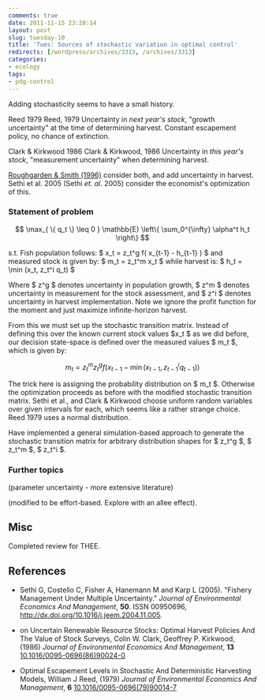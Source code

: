 ```yaml
---
comments: true
date: 2011-11-15 23:28:14
layout: post
slug: tuesday-10
title: 'Tues: Sources of stochastic variation in optimal control'
redirects: [/wordpress/archives/3313, /archives/3313]
categories:
- ecology
tags:
- pdg-control
---
```


Adding stochasticity seems to have a small history. 

Reed 1979 Reed, 1979 Uncertainty in _next year's stock_, "growth uncertainty" at the time of determining harvest.  Constant escapement policy, no chance of extinction.  

Clark & Kirkwood 1986 Clark & Kirkwood, 1986 Uncertainty in _this year's stock_, "measurement uncertainty" when determining harvest.  

[Roughgarden & Smith (1996)](http://www.pnas.org/content/93/10/5078.short) consider both, and add uncertainty in harvest.  Sethi et al. 2005 (Sethi _et. al._ 2005) consider the economist's optimization of this.



###  Statement of problem 



$$ \max_{ \{ q_t \} \leq 0 }  \mathbb{E} \left\{ \sum_0^{\infty} \alpha^t h_t \right\}  $$

s.t. 
Fish population follows: $ x_t = z_t^g f( x_{t-1} - h_{t-1} ) $
and measured stock is given by: $ m_t = z_t^m x_t $
while harvest is: $ h_t = \min (x_t, z_t^i q_t) $

Where $ z^g $ denotes uncertainty in population growth, $ z^m $ denotes uncertainty in measurement for the stock assessment, and $ z^i $ denotes uncertainty in harvest implementation. Note we ignore the profit function for the moment and just maximize infinite-horizon harvest.

From this we must set up the stochastic transition matrix.  Instead of defining this over the known current stock values $x_t $ as we did before, our decision state-space is defined over the measured values $ m_t $, which is given by:

$$ m_t = z_t^m z_t^g f\left( x_{t-1} - \min(x_{t-1}, z_{t-1}^i q_{t-1})  \right) $$

The trick here is assigning the probability distribution on $ m_t $.  Otherwise the optimization proceeds as before with the modified stochastic transition matrix.  Sethi et al., and Clark & Kirkwood choose uniform random variables over given intervals for each, which seems like a rather strange choice.  Reed 1979 uses a normal distribution.  

Have implemented a general simulation-based approach to generate the stochastic transition matrix for arbitrary distribution shapes for $ z_t^g $, $ z_t^m $, $ z_t^i $.  




###  Further topics 



(parameter uncertainty - more extensive literature)

(modified to be effort-based. Explore with an allee effect).





##  Misc 


Completed review for THEE.


## References


- Sethi G, Costello C, Fisher A, Hanemann M and Karp L (2005).
"Fishery Management Under Multiple Uncertainty."
*Journal of Environmental Economics And Management*, **50**.
ISSN 00950696, <a href="http://dx.doi.org/10.1016/j.jeem.2004.11.005">http://dx.doi.org/10.1016/j.jeem.2004.11.005</a>.



-  on Uncertain Renewable Resource Stocks: Optimal Harvest Policies And The Value of Stock Surveys, Colin W. Clark, Geoffrey P. Kirkwood,  (1986) *Journal of Environmental Economics And Management*, **13**    [10.1016/0095-0696(86)90024-0](http://dx.doi.org/10.1016/0095-0696(86)90024-0)
-  Optimal Escapement Levels in Stochastic And Deterministic Harvesting Models, William J Reed,  (1979) *Journal of Environmental Economics And Management*, **6**    [10.1016/0095-0696(79)90014-7](http://dx.doi.org/10.1016/0095-0696(79)90014-7)
